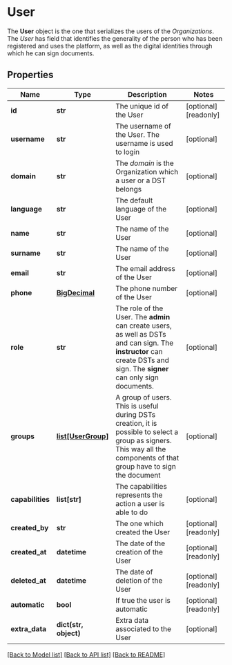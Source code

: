 # User

The **User** object is the one that serializes the users of the _Organizations_. The _User_ has field that identifies the generality of the person who has been registered and uses the platform, as well as the digital identities through which he can sign documents. 
## Properties
Name | Type | Description | Notes
------------ | ------------- | ------------- | -------------
**id** | **str** | The unique id of the User | [optional] [readonly] 
**username** | **str** | The username of the User. The username is used to login | [optional] 
**domain** | **str** | The _domain_ is the Organization which a user or a DST belongs | [optional] 
**language** | **str** | The default language of the User | [optional] 
**name** | **str** | The name of the User | [optional] 
**surname** | **str** | The name of the User | [optional] 
**email** | **str** | The email address of the User | [optional] 
**phone** | [**BigDecimal**](BigDecimal.md) | The phone number of the User | [optional] 
**role** | **str** | The role of the User. The **admin** can create users, as well as DSTs and can sign. The **instructor** can create DSTs and sign. The **signer** can only sign documents.  | [optional] 
**groups** | [**list[UserGroup]**](UserGroup.md) | A group of users. This is useful during DSTs creation, it is possible to select a group as signers. This way all the components of that group have to sign the document | [optional] 
**capabilities** | **list[str]** | The capabilities represents the action a user is able to do | [optional] 
**created_by** | **str** | The one which created the User | [optional] [readonly] 
**created_at** | **datetime** | The date of the creation of the User | [optional] [readonly] 
**deleted_at** | **datetime** | The date of deletion of the User | [optional] [readonly] 
**automatic** | **bool** | If true the user is automatic | [optional] [readonly] 
**extra_data** | **dict(str, object)** | Extra data associated to the User | [optional] 

[[Back to Model list]](../README.md#documentation-for-models) [[Back to API list]](../README.md#documentation-for-api-endpoints) [[Back to README]](../README.md)


